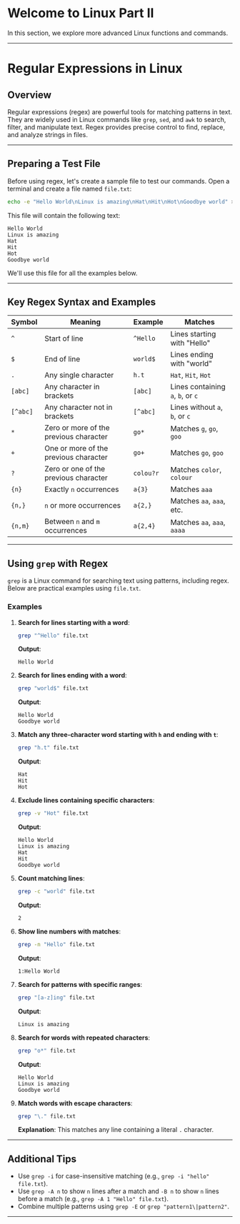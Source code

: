 # Welcome to Linux Part II

In this section, we explore more advanced Linux functions and commands.

---

# Regular Expressions in Linux

## Overview
Regular expressions (regex) are powerful tools for matching patterns in text. They are widely used in Linux commands like `grep`, `sed`, and `awk` to search, filter, and manipulate text. Regex provides precise control to find, replace, and analyze strings in files.

---

## Preparing a Test File
Before using regex, let's create a sample file to test our commands. Open a terminal and create a file named `file.txt`:

```bash
echo -e "Hello World\nLinux is amazing\nHat\nHit\nHot\nGoodbye world" > file.txt
```

This file will contain the following text:

```
Hello World
Linux is amazing
Hat
Hit
Hot
Goodbye world
```

We'll use this file for all the examples below.

---

## Key Regex Syntax and Examples

| Symbol   | Meaning                                | Example         | Matches                                   |
| -------- | -------------------------------------- | --------------- | ----------------------------------------- |
| `^`      | Start of line                          | `^Hello`        | Lines starting with "Hello"             |
| `$`      | End of line                            | `world$`        | Lines ending with "world"               |
| `.`      | Any single character                   | `h.t`           | `Hat`, `Hit`, `Hot`                      |
| `[abc]`  | Any character in brackets              | `[abc]`         | Lines containing `a`, `b`, or `c`        |
| `[^abc]` | Any character not in brackets          | `[^abc]`        | Lines without `a`, `b`, or `c`           |
| `*`      | Zero or more of the previous character | `go*`           | Matches `g`, `go`, `goo`                 |
| `+`      | One or more of the previous character  | `go+`           | Matches `go`, `goo`                      |
| `?`      | Zero or one of the previous character  | `colou?r`       | Matches `color`, `colour`                |
| `{n}`    | Exactly `n` occurrences                | `a{3}`          | Matches `aaa`                            |
| `{n,}`   | `n` or more occurrences                | `a{2,}`         | Matches `aa`, `aaa`, etc.                |
| `{n,m}`  | Between `n` and `m` occurrences        | `a{2,4}`        | Matches `aa`, `aaa`, `aaaa`              |

---

## Using `grep` with Regex

`grep` is a Linux command for searching text using patterns, including regex. Below are practical examples using `file.txt`.

### Examples

1. **Search for lines starting with a word**:
   ```bash
   grep "^Hello" file.txt
   ```
   **Output**:
   ```
   Hello World
   ```

2. **Search for lines ending with a word**:
   ```bash
   grep "world$" file.txt
   ```
   **Output**:
   ```
   Hello World
   Goodbye world
   ```

3. **Match any three-character word starting with `h` and ending with `t`**:
   ```bash
   grep "h.t" file.txt
   ```
   **Output**:
   ```
   Hat
   Hit
   Hot
   ```

4. **Exclude lines containing specific characters**:
   ```bash
   grep -v "Hot" file.txt
   ```
   **Output**:
   ```
   Hello World
   Linux is amazing
   Hat
   Hit
   Goodbye world
   ```

5. **Count matching lines**:
   ```bash
   grep -c "world" file.txt
   ```
   **Output**:
   ```
   2
   ```

6. **Show line numbers with matches**:
   ```bash
   grep -n "Hello" file.txt
   ```
   **Output**:
   ```
   1:Hello World
   ```

7. **Search for patterns with specific ranges**:
   ```bash
   grep "[a-z]ing" file.txt
   ```
   **Output**:
   ```
   Linux is amazing
   ```

8. **Search for words with repeated characters**:
   ```bash
   grep "o*" file.txt
   ```
   **Output**:
   ```
   Hello World
   Linux is amazing
   Goodbye world
   ```

9. **Match words with escape characters**:
   ```bash
   grep "\." file.txt
   ```
   **Explanation**: This matches any line containing a literal `.` character.

---

## Additional Tips

- Use `grep -i` for case-insensitive matching (e.g., `grep -i "hello" file.txt`).
- Use `grep -A n` to show `n` lines after a match and `-B n` to show `n` lines before a match (e.g., `grep -A 1 "Hello" file.txt`).
- Combine multiple patterns using `grep -E` or `grep "pattern1\|pattern2"`.

---


